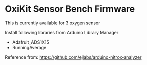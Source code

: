 # OxiKit Sensor Bench Firmware

This is currently available for 3 oxygen sensor

Install following libraries from Arduino Library Manager
- Adafruit_ADS1X15
- RunningAverage

Reference from: https://github.com/ejlabs/arduino-nitrox-analyzer
